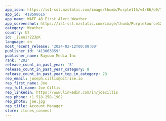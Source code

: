 ```yaml
---
app_icon: https://is1-ssl.mzstatic.com/image/thumb/Purple116/v4/86/b9/78/86b9781c-5ffc-aaa7-674f-9094d5a7d94b/AppIcon-1x_U007emarketing-0-4-0-85-220.jpeg/1024x1024bb.png
app_id: '418598616'
app_name: WAFF 48 First Alert Weather
app_screenshot: https://is1-ssl.mzstatic.com/image/thumb/PurpleSource126/v4/0f/f7/c8/0ff7c8f6-fc4a-d3ec-796a-c1016aaf4773/b2c60091-5170-4d32-9277-8445c5f5e19e_Simulator_Screen_Shot_-_11ProMax_-_2024-02-09_at_14.27.45.png/1242x2688bb.png
category: Weather
country: US
id: _iEeuir22JpK
language: en
most_recent_release: '2024-02-12T00:00:00'
publisher_id: '413063859'
publisher_name: Raycom Media Inc
rank: '292'
release_count_in_past_year: '8'
release_count_in_past_year_category: 8
release_count_in_past_year_top_in_category: 23
rep_email: joseph.cillis@bitrise.io
rep_first_name: Joe
rep_full_name: Joe Cillis
rep_linkedin: https://www.linkedin.com/in/joecillis
rep_phone: +1 518-258-1902
rep_photo: joe.jpg
rep_title: Account Manager
store: itunes_connect
---
```

